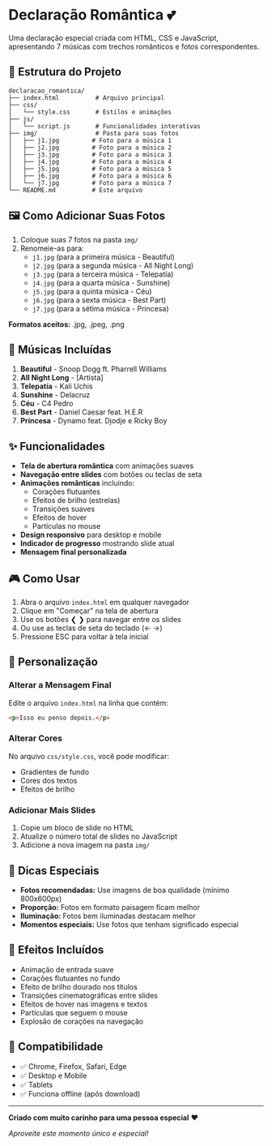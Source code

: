 # Declaração Romântica 💕

Uma declaração especial criada com HTML, CSS e JavaScript, apresentando 7 músicas com trechos românticos e fotos correspondentes.

## 📁 Estrutura do Projeto

```
declaracao_romantica/
├── index.html          # Arquivo principal
├── css/
│   └── style.css       # Estilos e animações
├── js/
│   └── script.js       # Funcionalidades interativas
├── img/                # Pasta para suas fotos
│   ├── j1.jpg         # Foto para a música 1
│   ├── j2.jpg         # Foto para a música 2
│   ├── j3.jpg         # Foto para a música 3
│   ├── j4.jpg         # Foto para a música 4
│   ├── j5.jpg         # Foto para a música 5
│   ├── j6.jpg         # Foto para a música 6
│   └── j7.jpg         # Foto para a música 7
└── README.md          # Este arquivo
```

## 🖼️ Como Adicionar Suas Fotos

1. Coloque suas 7 fotos na pasta `img/`
2. Renomeie-as para:
   - `j1.jpg` (para a primeira música - Beautiful)
   - `j2.jpg` (para a segunda música - All Night Long)
   - `j3.jpg` (para a terceira música - Telepatía)
   - `j4.jpg` (para a quarta música - Sunshine)
   - `j5.jpg` (para a quinta música - Céu)
   - `j6.jpg` (para a sexta música - Best Part)
   - `j7.jpg` (para a sétima música - Princesa)

**Formatos aceitos:** .jpg, .jpeg, .png

## 🎵 Músicas Incluídas

1. **Beautiful** - Snoop Dogg ft. Pharrell Williams
2. **All Night Long** - [Artista]
3. **Telepatía** - Kali Uchis
4. **Sunshine** - Delacruz
5. **Céu** - C4 Pedro
6. **Best Part** - Daniel Caesar feat. H.E.R
7. **Princesa** - Dynamo feat. Djodje e Ricky Boy

## ✨ Funcionalidades

- **Tela de abertura romântica** com animações suaves
- **Navegação entre slides** com botões ou teclas de seta
- **Animações românticas** incluindo:
  - Corações flutuantes
  - Efeitos de brilho (estrelas)
  - Transições suaves
  - Efeitos de hover
  - Partículas no mouse
- **Design responsivo** para desktop e mobile
- **Indicador de progresso** mostrando slide atual
- **Mensagem final personalizada**

## 🎮 Como Usar

1. Abra o arquivo `index.html` em qualquer navegador
2. Clique em "Começar" na tela de abertura
3. Use os botões ❮ ❯ para navegar entre os slides
4. Ou use as teclas de seta do teclado (← →)
5. Pressione ESC para voltar à tela inicial

## 🎨 Personalização

### Alterar a Mensagem Final
Edite o arquivo `index.html` na linha que contém:
```html
<p>Isso eu penso depois.</p>
```

### Alterar Cores
No arquivo `css/style.css`, você pode modificar:
- Gradientes de fundo
- Cores dos textos
- Efeitos de brilho

### Adicionar Mais Slides
1. Copie um bloco de slide no HTML
2. Atualize o número total de slides no JavaScript
3. Adicione a nova imagem na pasta `img/`

## 💝 Dicas Especiais

- **Fotos recomendadas:** Use imagens de boa qualidade (mínimo 800x600px)
- **Proporção:** Fotos em formato paisagem ficam melhor
- **Iluminação:** Fotos bem iluminadas destacam melhor
- **Momentos especiais:** Use fotos que tenham significado especial

## 🌟 Efeitos Incluídos

- Animação de entrada suave
- Corações flutuantes no fundo
- Efeito de brilho dourado nos títulos
- Transições cinematográficas entre slides
- Efeitos de hover nas imagens e textos
- Partículas que seguem o mouse
- Explosão de corações na navegação

## 📱 Compatibilidade

- ✅ Chrome, Firefox, Safari, Edge
- ✅ Desktop e Mobile
- ✅ Tablets
- ✅ Funciona offline (após download)

---

**Criado com muito carinho para uma pessoa especial** ❤️

*Aproveite este momento único e especial!*


